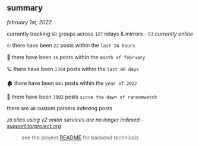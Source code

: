 
## summary
_february 1st, 2022_

currently tracking `88` groups across `127` relays & mirrors - _`53` currently online_

⏲ there have been `22` posts within the `last 24 hours`

🦈 there have been `16` posts within the `month of february`

🪐 there have been `1394` posts within the `last 90 days`

🏚 there have been `641` posts within the `year of 2022`

🦕 there have been `3002` posts `since the dawn of ransomwatch`

there are `48` custom parsers indexing posts

_`20` sites using v2 onion services are no longer indexed - [support.torproject.org](https://support.torproject.org/onionservices/v2-deprecation/)_

> see the project [README](https://github.com/thetanz/ransomwatch#ransomwatch--) for backend technicals

